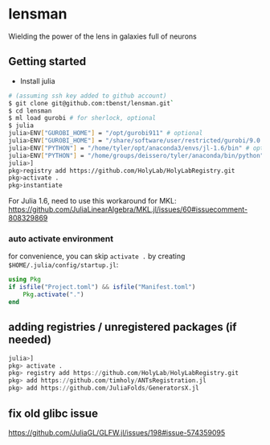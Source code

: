 # lensman
Wielding the power of the lens in galaxies full of neurons

## Getting started
- Install julia
```bash
# (assuming ssh key added to github account)
$ git clone git@github.com:tbenst/lensman.git`
$ cd lensman
$ ml load gurobi # for sherlock, optional
$ julia
julia>ENV["GUROBI_HOME"] = "/opt/gurobi911" # optional
julia>ENV["GUROBI_HOME"] = "/share/software/user/restricted/gurobi/9.0.3" # sherlock
julia>ENV["PYTHON"] = "/home/tyler/opt/anaconda3/envs/jl-1.6/bin" # optional
julia>ENV["PYTHON"] = "/home/groups/deissero/tyler/anaconda/bin/python" # optional
julia>]
pkg>registry add https://github.com/HolyLab/HolyLabRegistry.git
pkg>activate .
pkg>instantiate
```

For Julia 1.6, need to use this workaround for MKL: https://github.com/JuliaLinearAlgebra/MKL.jl/issues/60#issuecomment-808329869
### auto activate environment
for convenience, you can skip `activate .` by creating `$HOME/.julia/config/startup.jl`:
```julia
using Pkg
if isfile("Project.toml") && isfile("Manifest.toml")
    Pkg.activate(".")
end
```

## adding registries / unregistered packages (if needed)
```julia
julia>]
pkg> activate .
pkg> registry add https://github.com/HolyLab/HolyLabRegistry.git
pkg> add https://github.com/timholy/ANTsRegistration.jl
pkg> add https://github.com/JuliaFolds/GeneratorsX.jl
```

## fix old glibc issue
https://github.com/JuliaGL/GLFW.jl/issues/198#issue-574359095